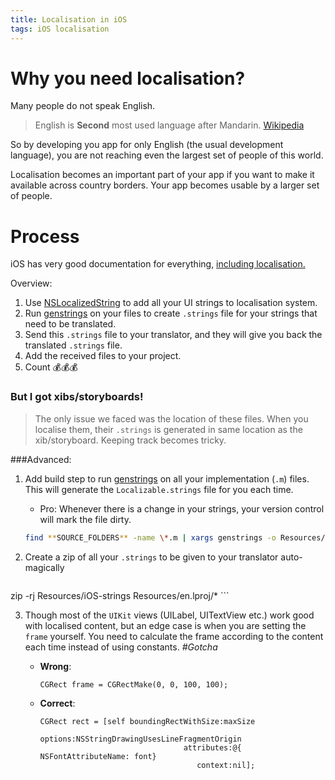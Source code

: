 ```yaml
---
title: Localisation in iOS
tags: iOS localisation
---
```


# Why you need localisation?

Many people do not speak English.

> English is **Second** most used language after Mandarin.
> [Wikipedia](https://en.wikipedia.org/wiki/List_of_languages_by_total_number_of_speakers)

So by developing you app for only English (the usual development language), you are not reaching even the largest set of people of this world.

Localisation becomes an important part of your app if you want to make it available across country borders. Your app becomes usable by a larger set of people.

# Process

iOS has very good documentation for everything, [including localisation.](https://developer.apple.com/internationalization/)

Overview:

1. Use [NSLocalizedString](https://developer.apple.com/reference/foundation/nslocalizedstring) to add all your UI strings to localisation system.
2. Run [genstrings][genstrings] on your files to create `.strings` file for your strings that need to be translated.
3. Send this `.strings` file to your translator, and they will give you back the translated `.strings` file.
4. Add the received files to your project.
5. Count 💰💰💰

### But I got xibs/storyboards!

> The only issue we faced was the location of these files.
> When you localise them, their `.strings` is generated in same location as the xib/storyboard. Keeping track becomes tricky.

###Advanced:

1. Add build step to run [genstrings][genstrings] on all your implementation (`.m`) files. This will generate the `Localizable.strings` file for you each time.
    * Pro: Whenever there is a change in your strings, your version control will mark the file dirty.

    ```bash
    find **SOURCE_FOLDERS** -name \*.m | xargs genstrings -o Resources/en.lproj/
    ```

2. Create a zip of all your `.strings` to be given to your translator auto-magically

    ```bash
zip -rj Resources/iOS-strings Resources/en.lproj/*
    ```

3. Though most of the `UIKit` views (UILabel, UITextView etc.) work good with localised content, but an edge case is when you are setting the `frame` yourself. You need to calculate the frame according to the content each time instead of using constants. *#Gotcha*
    * **Wrong**:

      ```
      CGRect frame = CGRectMake(0, 0, 100, 100);
      ```
    * **Correct**:

      ```
      CGRect rect = [self boundingRectWithSize:maxSize
                                         options:NSStringDrawingUsesLineFragmentOrigin
                                      attributes:@{ NSFontAttributeName: font}
                                         context:nil];
      ```

[genstrings]: https://developer.apple.com/legacy/library/documentation/Darwin/Reference/ManPages/man1/genstrings.1.html
